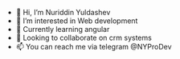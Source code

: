 - 👋 Hi, I’m Nuriddin Yuldashev
- 👀 I’m interested in Web development
- 🌱 Currently learning angular
- 💞️ Looking to collaborate on crm systems
- 📫 You can reach me via telegram @NYProDev

<!---
nuriddin2468/nuriddin2468 is a ✨ special ✨ repository because its `README.md` (this file) appears on your GitHub profile.
You can click the Preview link to take a look at your changes.
--->
